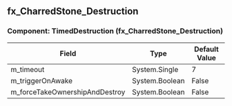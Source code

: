 ## fx_CharredStone_Destruction

### Component: TimedDestruction (fx_CharredStone_Destruction)

|Field|Type|Default Value|
|---|---|---|
|m_timeout|System.Single|7|
|m_triggerOnAwake|System.Boolean|False|
|m_forceTakeOwnershipAndDestroy|System.Boolean|False|

